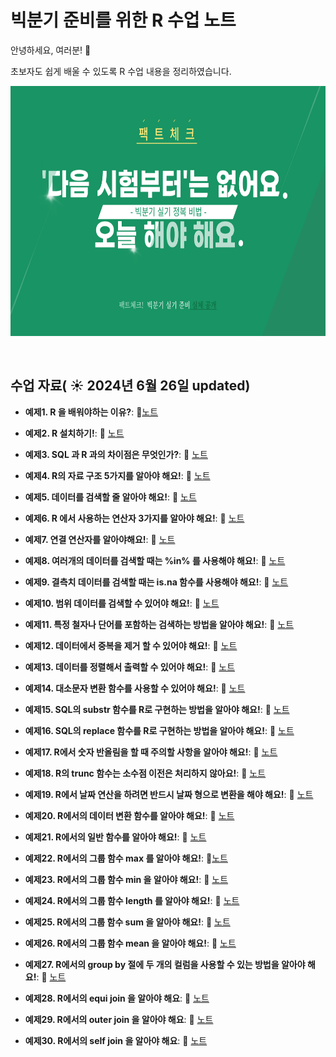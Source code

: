 # 빅분기 준비를 위한 R 수업 노트

안녕하세요, 여러분!  🌟

초보자도 쉽게 배울 수 있도록 R 수업 내용을 정리하였습니다.

<img src="https://github.com/oracleyu01/R_class/blob/main/R%20%EC%88%98%EC%97%852.png" width="600" height="400">

&nbsp;

## 수업 자료( ☀️ 2024년 6월 26일 updated)


- **예제1. R 을 배워야하는 이유?**:  📄[노트](https://www.notion.so/164f3dfd7d3e45198ce868bafede3c6c?v=0e23b77813244ef8b44de4d43a3d7fda&p=65b6574c8e3f4415be522f9f3a62b490&pm=s)
  &nbsp;
  
- **예제2. R 설치하기!**: 📄 [노트](https://www.notion.so/164f3dfd7d3e45198ce868bafede3c6c?v=0e23b77813244ef8b44de4d43a3d7fda&p=0902223d3ce24f4fa69599071eeb0790&pm=s)

- **예제3. SQL 과 R 과의 차이점은 무엇인가?**: 📄 [노트](https://www.notion.so/164f3dfd7d3e45198ce868bafede3c6c?v=0e23b77813244ef8b44de4d43a3d7fda&p=2932505546754702b45d9e0758aeb7c0&pm=s)

- **예제4. R의 자료 구조 5가지를 알아야 해요!**: 📄 [노트](https://www.notion.so/164f3dfd7d3e45198ce868bafede3c6c?v=0e23b77813244ef8b44de4d43a3d7fda&p=5774f9e8ad8e4ccfa142953ce336cb9f&pm=s)

- **예제5. 데이터를 검색할 줄 알아야 해요!**: 📄 [노트](https://www.notion.so/164f3dfd7d3e45198ce868bafede3c6c?v=0e23b77813244ef8b44de4d43a3d7fda&p=8d4137ebdbb844738a07868c3e0999da&pm=s)

- **예제6. R 에서 사용하는 연산자 3가지를 알아야 해요!**: 📄 [노트](https://www.notion.so/164f3dfd7d3e45198ce868bafede3c6c?v=0e23b77813244ef8b44de4d43a3d7fda&p=5a18eef7da4a4184aba15fc1c3bee05c&pm=s)

- **예제7. 연결 연산자를 알아야해요!**: 📄 [노트](https://www.notion.so/164f3dfd7d3e45198ce868bafede3c6c?v=0e23b77813244ef8b44de4d43a3d7fda&p=89c0cf5ccdc4411d82f28d04d4f9da71&pm=s)

- **예제8. 여러개의 데이터를 검색할 때는 %in% 를 사용해야 해요!**: 📄 [노트](https://www.notion.so/164f3dfd7d3e45198ce868bafede3c6c?v=0e23b77813244ef8b44de4d43a3d7fda&p=39b30da842df4d0da8a304ecd91d08b2&pm=s)

- **예제9. 결측치 데이터를 검색할 때는 is.na 함수를 사용해야 해요!**: 📄 [노트](https://www.notion.so/164f3dfd7d3e45198ce868bafede3c6c?v=0e23b77813244ef8b44de4d43a3d7fda&p=9b135511bb9543e6a088ffbcca42e929&pm=s)

- **예제10. 범위 데이터를 검색할 수 있어야 해요!**: 📄 [노트](https://www.notion.so/164f3dfd7d3e45198ce868bafede3c6c?v=0e23b77813244ef8b44de4d43a3d7fda&p=d5c222f47dc4488eab2619839cd40f05&pm=s)

- **예제11. 특정 철자나 단어를 포함하는 검색하는 방법을 알아야 해요!**: 📄 [노트](https://www.notion.so/164f3dfd7d3e45198ce868bafede3c6c?v=0e23b77813244ef8b44de4d43a3d7fda&p=690e0206420e4dd9bcc23de57ec34281&pm=s)
  
- **예제12. 데이터에서 중복을 제거 할 수 있어야 해요!**: 📄 [노트](https://www.notion.so/164f3dfd7d3e45198ce868bafede3c6c?v=0e23b77813244ef8b44de4d43a3d7fda&p=5500b49e54f04181ad9dbeb807f67bcf&pm=s)

- **예제13. 데이터를 정렬해서 출력할 수 있어야 해요!**: 📄 [노트](https://www.notion.so/164f3dfd7d3e45198ce868bafede3c6c?v=0e23b77813244ef8b44de4d43a3d7fda&p=5f5738d66abe44ae865df84a802ffb1d&pm=s)

- **예제14. 대소문자 변환 함수를 사용할 수 있어야 해요!**: 📄 [노트](https://www.notion.so/164f3dfd7d3e45198ce868bafede3c6c?v=0e23b77813244ef8b44de4d43a3d7fda&p=d71298a74916465fbe8c509148251071&pm=s)

- **예제15. SQL의 substr 함수를 R로 구현하는 방법을 알아야 해요!**: 📄 [노트](https://www.notion.so/164f3dfd7d3e45198ce868bafede3c6c?v=0e23b77813244ef8b44de4d43a3d7fda&p=694e52a35fe048bc921588fb5dcd0987&pm=s)

- **예제16. SQL의 replace 함수를 R로 구현하는 방법을 알아야 해요!**: 📄 [노트](https://www.notion.so/164f3dfd7d3e45198ce868bafede3c6c?v=0e23b77813244ef8b44de4d43a3d7fda&p=e7964709a1714971b476db261d7d674c&pm=s)

- **예제17. R에서 숫자 반올림을 할 때 주의할 사항을 알아야 해요!**: 📄 [노트](https://www.notion.so/164f3dfd7d3e45198ce868bafede3c6c?v=0e23b77813244ef8b44de4d43a3d7fda&p=48d8db1aec1347b592bba92bd5ca43b2&pm=s)

- **예제18. R의 trunc 함수는 소수점 이전은 처리하지 않아요!**: 📄 [노트](https://www.notion.so/164f3dfd7d3e45198ce868bafede3c6c?v=0e23b77813244ef8b44de4d43a3d7fda&p=4d11779e332c45659f11f5d3d7f775ea&pm=s)

- **예제19. R에서 날짜 연산을 하려면 반드시 날짜 형으로 변환을 해야 해요!**: 📄 [노트](https://www.notion.so/164f3dfd7d3e45198ce868bafede3c6c?v=0e23b77813244ef8b44de4d43a3d7fda&p=a30518c9973941a0a33c169dc3ce55a6&pm=s)

- **예제20. R에서의 데이터 변환 함수를 알아야 해요!**: 📄 [노트](https://www.notion.so/164f3dfd7d3e45198ce868bafede3c6c?v=0e23b77813244ef8b44de4d43a3d7fda&p=c8803c0455a24e45b6bb1bbfd4c56b78&pm=s)

- **예제21. R에서의 일반 함수를 알아야 해요!**: 📄 [노트](https://www.notion.so/164f3dfd7d3e45198ce868bafede3c6c?v=0e23b77813244ef8b44de4d43a3d7fda&p=59a4e1f6bd474be6a57b05d767ad7a83&pm=s)

- **예제22. R에서의 그룹 함수 max 를 알아야 해요!**:  📄[노트](https://www.notion.so/164f3dfd7d3e45198ce868bafede3c6c?v=0e23b77813244ef8b44de4d43a3d7fda&p=a2689bacdaf845149c14a2bc192d6ce9&pm=s)
  &nbsp;
  
- **예제23. R에서의 그룹 함수 min 을 알아야 해요!**: 📄 [노트](https://www.notion.so/164f3dfd7d3e45198ce868bafede3c6c?v=0e23b77813244ef8b44de4d43a3d7fda&p=fa125c5f544347eeb8f89a295493f6c4&pm=s)

- **예제24. R에서의 그룹 함수 length 를 알아야 해요!**: 📄 [노트](https://www.notion.so/164f3dfd7d3e45198ce868bafede3c6c?v=0e23b77813244ef8b44de4d43a3d7fda&p=22e1364130fd420fa69e53a4e36b8f3e&pm=s)

- **예제25. R에서의 그룹 함수 sum 을 알아야 해요!**: 📄 [노트](https://www.notion.so/164f3dfd7d3e45198ce868bafede3c6c?v=0e23b77813244ef8b44de4d43a3d7fda&p=d6c1b78b45d040b296c85a328525db6d&pm=s)

- **예제26. R에서의 그룹 함수 mean 을 알아야 해요!**: 📄 [노트](https://www.notion.so/164f3dfd7d3e45198ce868bafede3c6c?v=0e23b77813244ef8b44de4d43a3d7fda&p=029ff01cb8664cf09575f08f3e43b06f&pm=s)

- **예제27. R에서의 group by 절에 두 개의 컬럼을 사용할 수 있는 방법을 알아야 해요!**: 📄 [노트](https://www.notion.so/164f3dfd7d3e45198ce868bafede3c6c?v=0e23b77813244ef8b44de4d43a3d7fda&p=fb76fe1fba1847c69e5e2cf44f727245&pm=s)

- **예제28. R에서의 equi join 을 알아야 해요**: 📄 [노트](https://www.notion.so/164f3dfd7d3e45198ce868bafede3c6c?v=0e23b77813244ef8b44de4d43a3d7fda&p=6e7f8b3f03fa4839a2da323fcf952952&pm=s)

- **예제29. R에서의 outer join 을 알아야 해요**: 📄 [노트](https://www.notion.so/164f3dfd7d3e45198ce868bafede3c6c?v=0e23b77813244ef8b44de4d43a3d7fda&p=6dd104c7483846a7b4265ea5f9739501&pm=s)

- **예제30. R에서의 self join 을 알아야 해요**: 📄 [노트](https://www.notion.so/164f3dfd7d3e45198ce868bafede3c6c?v=0e23b77813244ef8b44de4d43a3d7fda&p=e30aabc0f6674fc6b68d939355ebd7cf&pm=s)

  
